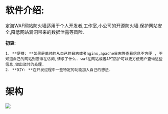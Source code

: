 <h1 id="eri2b">软件介绍:</h1>
定海WAF网站防火墙适用于个人开发者,工作室,小公司的开源防火墙.保护网站安全,降低网站漏洞带来的数据泄露等风险.

**初衷:**

    1. **便捷: **如果是单纯的从自己的日志或者nginx,apache日志等查看信息不方便 , 不知道自己的网站到底谁在访问,请求了什么. waf在网站或者API防护可以更方便用户查询这些信息,做出及时的处理.
    2. **DIY: **在开发过程中一些特定的功能加入自己的想法.

<h1 id="hbAJS">架构</h1>


![](https://cdn.nlark.com/yuque/0/2024/png/34606362/1730173829710-80ea4678-63a0-4fea-ba68-9e24e22ecb30.png)
